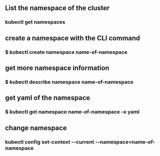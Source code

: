 
## List the namespace of the cluster
### kubectl get namespaces

## create a namespace with the CLI command 
### $ kubectl create namespace name-of-namespace

## get more namespace information
### $ kubectl describe namespace name-of-namespace

## get yaml of the namespace
### $ kubectl get namespace name-of-namespace -o yaml

## change namespace
### kubectl config set-context --current --namespace=name-of-namespace